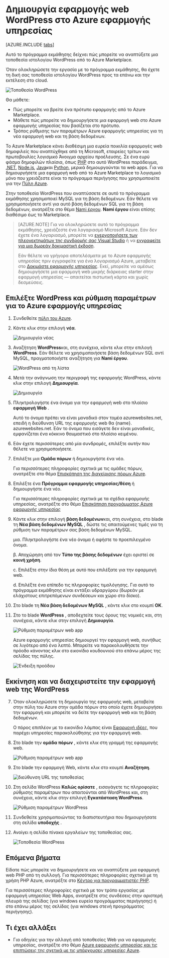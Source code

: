 <properties
    pageTitle="Δημιουργία εφαρμογής web WordPress στο Azure εφαρμογής υπηρεσίας | Microsoft Azure"
    description="Μάθετε πώς μπορείτε να δημιουργήσετε μια νέα εφαρμογή Azure web για ένα ιστολόγιο WordPress με την πύλη Azure."
    services="app-service\web"
    documentationCenter="php"
    authors="rmcmurray"
    manager="wpickett"
    editor=""/>

<tags
    ms.service="app-service-web"
    ms.workload="na"
    ms.tgt_pltfrm="na"
    ms.devlang="PHP"
    ms.topic="hero-article"
    ms.date="08/11/2016"
    ms.author="robmcm"/>

# <a name="create-a-wordpress-web-app-in-azure-app-service"></a>Δημιουργία εφαρμογής web WordPress στο Azure εφαρμογής υπηρεσίας

[AZURE.INCLUDE [tabs](../../includes/app-service-web-get-started-nav-tabs.md)]

Αυτό το πρόγραμμα εκμάθησης δείχνει πώς μπορείτε να αναπτύξετε μια τοποθεσία ιστολογίου WordPress από το Azure Marketplace.

Όταν ολοκληρώσετε την εργασία με το πρόγραμμα εκμάθησης, θα έχετε τη δική σας τοποθεσία ιστολογίου WordPress προς τα επάνω και την εκτέλεση στο cloud.

![Τοποθεσία WordPress](./media/web-sites-php-web-site-gallery/wpdashboard.png)

Θα μάθετε:

* Πώς μπορείτε να βρείτε ένα πρότυπο εφαρμογής από το Azure Marketplace.
* Μάθετε πώς μπορείτε να δημιουργήσετε μια εφαρμογή web στο Azure εφαρμογής υπηρεσίας που βασίζεται στο πρότυπο.
* Τρόπος ρύθμισης των παραμέτρων Azure εφαρμογής υπηρεσίας για τη νέα εφαρμογή web και τη βάση δεδομένων.

Το Azure Marketplace κάνει διαθέσιμη μια ευρεία ποικιλία εφαρμογές web δημοφιλείς που αναπτύχθηκε από τη Microsoft, εταιρείες τρίτων και πρωτοβουλίες λογισμικό Άνοιγμα αρχείου προέλευσης. Σε ένα ευρύ φάσμα δημοφιλών πλαίσια, όπως [PHP](/develop/nodejs/) στο αυτό WordPress παράδειγμα, [.NET](/develop/net/), [Node.js](/develop/nodejs/), [Java](/develop/java/)και [Python](/develop/python/), μερικά δημιουργούνται τα web apps. Για να δημιουργήσετε μια εφαρμογή web από το Azure Marketplace το λογισμικό μόνο που χρειάζεστε είναι το πρόγραμμα περιήγησης που χρησιμοποιείτε για την [Πύλη Azure](https://portal.azure.com/). 

Στην τοποθεσία WordPress που αναπτύσσετε σε αυτό το πρόγραμμα εκμάθησης χρησιμοποιεί MySQL για τη βάση δεδομένων. Εάν θέλετε να χρησιμοποιήσετε αντί για αυτό βάση δεδομένων SQL για τη βάση δεδομένων, ανατρέξτε στο θέμα [Nami έργου](http://projectnami.org/). **Nami έργου** είναι επίσης διαθέσιμο έως το Marketplace.

> [AZURE.NOTE]
> Για να ολοκληρώσετε αυτό το πρόγραμμα εκμάθησης, χρειάζεστε ένα λογαριασμό Microsoft Azure. Εάν δεν έχετε ένα λογαριασμό, μπορείτε να [ενεργοποιήσετε των πλεονεκτημάτων της συνδρομής σας Visual Studio](/pricing/member-offers/msdn-benefits-details/?WT.mc_id=A261C142F) ή να [εγγραφείτε για μια δωρεάν δοκιμαστική έκδοση](/en-us/pricing/free-trial/?WT.mc_id=A261C142F).
>
> Εάν θέλετε να γρήγορα αποτελέσματα με το Azure εφαρμογής υπηρεσίας πριν εγγραφείτε για ένα λογαριασμό Azure, μεταβείτε στο [Δοκιμάστε εφαρμογής υπηρεσίας](http://go.microsoft.com/fwlink/?LinkId=523751). Εκεί, μπορείτε να αμέσως δημιουργήσετε μια εφαρμογή web μικρής διάρκειας starter στην εφαρμογή υπηρεσίας — απαιτείται πιστωτική κάρτα και χωρίς δεσμεύσεις.

## <a name="select-wordpress-and-configure-for-azure-app-service"></a>Επιλέξτε WordPress και ρύθμιση παραμέτρων για το Azure εφαρμογής υπηρεσίας

1. Συνδεθείτε [πύλη του Azure](https://portal.azure.com/).

2. Κάντε κλικ στην επιλογή **νέα**.
    
    ![Δημιουργία νέας][5]
    
3. Αναζήτηση **WordPress**και, στη συνέχεια, κάντε κλικ στην επιλογή **WordPress**. Εάν θέλετε να χρησιμοποιήσετε βάση δεδομένων SQL αντί MySQL, πραγματοποιήστε αναζήτηση για **Nami έργου**.

    ![WordPress από τη λίστα][7]
    
5. Μετά την ανάγνωση την περιγραφή της εφαρμογής WordPress, κάντε κλικ στην επιλογή **Δημιουργία**.

    ![Δημιουργία](./media/web-sites-php-web-site-gallery/create.png)

4. Πληκτρολογήστε ένα όνομα για την εφαρμογή web στο πλαίσιο **εφαρμογή Web** .

    Αυτό το όνομα πρέπει να είναι μοναδικό στον τομέα azurewebsites.net, επειδή η διεύθυνση URL της εφαρμογής web θα {name}. azurewebsites.net. Εάν το όνομα που εισάγετε δεν είναι μοναδικές, εμφανίζεται ένα κόκκινο θαυμαστικό στο πλαίσιο κειμένου.

8. Εάν έχετε περισσότερες από μία συνδρομές, επιλέξτε αυτήν που θέλετε να χρησιμοποιήσετε. 

5. Επιλέξτε μια **Ομάδα πόρων** ή δημιουργήστε ένα νέο.

    Για περισσότερες πληροφορίες σχετικά με τις ομάδες πόρων, ανατρέξτε στο θέμα [Επισκόπηση της διαχείρισης πόρων Azure](../azure-resource-manager/resource-group-overview.md).

5. Επιλέξτε ένα **Πρόγραμμα εφαρμογής υπηρεσίας/θέση** ή δημιουργήστε ένα νέο.

    Για περισσότερες πληροφορίες σχετικά με τα σχέδια εφαρμογής υπηρεσίας, ανατρέξτε στο θέμα [Επισκόπηση προγράμματος Azure εφαρμογής υπηρεσίας](../azure-web-sites-web-hosting-plans-in-depth-overview.md) 

7. Κάντε κλικ στην επιλογή **βάση δεδομένων**και, στη συνέχεια, στο blade τη **Νέα βάση δεδομένων MySQL** , δώστε τις απαιτούμενες τιμές για τη ρύθμιση των παραμέτρων σας βάση δεδομένων MySQL.

    μια. Πληκτρολογήστε ένα νέο όνομα ή αφήστε το προεπιλεγμένο όνομα.

    β. Αποχώρηση από τον **Τύπο της βάσης δεδομένων** έχει οριστεί σε **κοινή χρήση**.

    c. Επιλέξτε στην ίδια θέση με αυτό που επιλέξατε για την εφαρμογή web.

    d. Επιλέξτε ένα επίπεδο τις πληροφορίες τιμολόγησης. Για αυτό το πρόγραμμα εκμάθησης είναι εντάξει υδραργύρου (δωρεάν με ελάχιστους επιτρεπόμενων συνδέσεων και χώρο στο δίσκο).

8. Στο blade τη **Νέα βάση δεδομένων MySQL** , κάντε κλικ στο κουμπί **OK**. 

8. Στο το blade **WordPress** , αποδεχτείτε τους όρους της νομικές και, στη συνέχεια, κάντε κλικ στην επιλογή **Δημιουργία**. 

    ![Ρύθμιση παραμέτρων web app](./media/web-sites-php-web-site-gallery/configure.png)

    Azure εφαρμογής υπηρεσίας δημιουργεί την εφαρμογή web, συνήθως σε λιγότερο από ένα λεπτό. Μπορείτε να παρακολουθήσετε την πρόοδο κάνοντας κλικ στο εικονίδιο κουδουνιού στο επάνω μέρος της σελίδας της πύλης.

    ![Ένδειξη προόδου](./media/web-sites-php-web-site-gallery/progress.png)

## <a name="launch-and-manage-your-wordpress-web-app"></a>Εκκίνηση και να διαχειριστείτε την εφαρμογή web της WordPress
    
7. Όταν ολοκληρώσετε τη δημιουργία της εφαρμογής web, μεταβείτε στην πύλη του Azure στην ομάδα πόρων στο οποίο έχετε δημιουργήσει την εφαρμογή και μπορείτε να δείτε την εφαρμογή web και τη βάση δεδομένων.

    Ο πόρος επιπλέον με το εικονίδιο λάμπας είναι [Εφαρμογή ιδέες](/services/application-insights/), που παρέχει υπηρεσίες παρακολούθησης για την εφαρμογή web.

1. Στο blade την **ομάδα πόρων** , κάντε κλικ στη γραμμή της εφαρμογής web.

    ![Ρύθμιση παραμέτρων web app](./media/web-sites-php-web-site-gallery/resourcegroup.png)

2. Στο blade την εφαρμογή Web, κάντε κλικ στο κουμπί **Αναζήτηση**.

    ![διεύθυνση URL της τοποθεσίας][browse]

3. Στη σελίδα WordPress **Καλώς ορίσατε** , εισαγάγετε τις πληροφορίες ρύθμισης παραμέτρων που απαιτούνται από WordPress και, στη συνέχεια, κάντε κλικ στην επιλογή **Εγκατάσταση WordPress**.

    ![Ρύθμιση παραμέτρων WordPress](./media/web-sites-php-web-site-gallery/wpconfigure.png)

4. Συνδεθείτε χρησιμοποιώντας τα διαπιστευτήρια που δημιουργήσατε στη σελίδα **υποδοχής** .  

5. Ανοίγει η σελίδα πίνακα εργαλείων της τοποθεσίας σας.    

    ![Τοποθεσία WordPress](./media/web-sites-php-web-site-gallery/wpdashboard.png)

## <a name="next-steps"></a>Επόμενα βήματα

Είδατε πώς μπορείτε να δημιουργήσετε και να αναπτύξετε μια εφαρμογή web PHP από τη συλλογή. Για περισσότερες πληροφορίες σχετικά με τη χρήση PHP Azure, ανατρέξτε στο [Κέντρο για προγραμματιστές PHP](/develop/php/).

Για περισσότερες πληροφορίες σχετικά με τον τρόπο εργασίας με εφαρμογή υπηρεσίας Web Apps, ανατρέξτε στις συνδέσεις στην αριστερή πλευρά της σελίδας (για windows ευρεία προγράμματος περιήγησης) ή στο επάνω μέρος της σελίδας (για windows στενή προγράμματος περιήγησης). 

## <a name="whats-changed"></a>Τι έχει αλλάξει
* Για οδηγίες για την αλλαγή από τοποθεσίες Web για να εφαρμογής υπηρεσίας, ανατρέξτε στο θέμα [Azure εφαρμογής υπηρεσίας και τις επιπτώσεις της σχετικά με τις υπάρχουσες υπηρεσίες Azure](http://go.microsoft.com/fwlink/?LinkId=529714).

[5]: ./media/web-sites-php-web-site-gallery/startmarketplace.png
[7]: ./media/web-sites-php-web-site-gallery/search-web-app.png
[browse]: ./media/web-sites-php-web-site-gallery/browse-web.png
